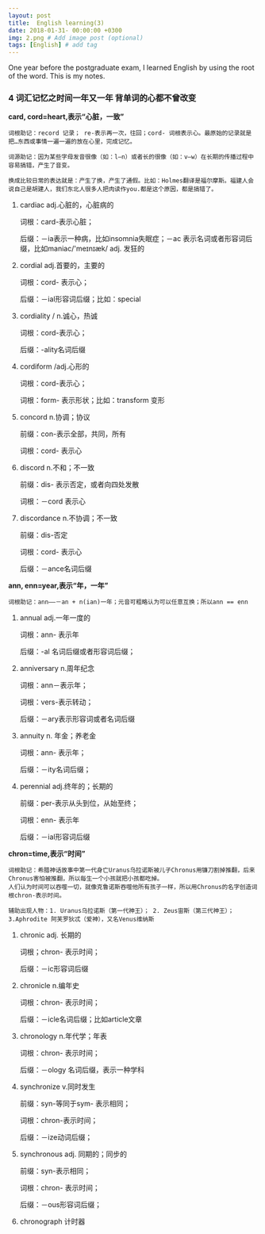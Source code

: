 ```yaml
---
layout: post
title:  English learning(3)
date: 2018-01-31- 00:00:00 +0300
img: 2.png # Add image post (optional)
tags: [English] # add tag
---
```


One year before the postgraduate exam, I learned English by using the root of the word. This is my notes.


### 4 词汇记忆之时间一年又一年 背单词的心都不曾改变

**card, cord=heart,表示“心脏，一致”**

    词根助记：record 记录； re-表示再一次，往回；cord- 词根表示心。最原始的记录就是把…东西或事情一遍一遍的放在心里，完成记忆。

    词源助记：因为某些字母发音很像（如：l—n）或者长的很像（如：v—w）在长期的传播过程中容易搞错，产生了音变。

    换成比较日常的表达就是：产生了换，产生了通假。比如：Holmes翻译是福尔摩斯。福建人会说自己是胡建人，我们东北人很多人把肉读作you.都是这个原因，都是搞错了。

1. cardiac adj.心脏的，心脏病的

    词根：card-表示心脏；

	后缀：－ia表示一种病，比如insomnia失眠症；－ac 表示名词或者形容词后缀，比如maniac/'meɪnɪæk/ adj. 发狂的

2. cordial adj.首要的，主要的

	词根：cord- 表示心；

    后缀：－ial形容词后缀；比如：special

3. cordiality / n.诚心，热诚

	词根：cord-表示心；

	后缀：-ality名词后缀

4. cordiform /adj.心形的

	词根：cord-表示心；

	词根：form- 表示形状；比如：transform 变形

5. concord n.协调；协议

	前缀：con-表示全部，共同，所有

    词根：cord- 表示心

6. discord n.不和；不一致

	前缀：dis- 表示否定，或者向四处发散

	词根：－cord 表示心

7. discordance n.不协调；不一致

	前缀：dis-否定

	词根：cord- 表示心

	后缀：－ance名词后缀


**ann, enn=year,表示“年，一年”**

	词根助记：ann——－an + n(ian)一年；元音可粗略认为可以任意互换；所以ann == enn

1. annual adj.一年一度的

	词根：ann- 表示年

	后缀：-al 名词后缀或者形容词后缀；

2. anniversary n.周年纪念

	词根：ann－表示年；

	词根：vers-表示转动；

	后缀：－ary表示形容词或者名词后缀

3. annuity n. 年金；养老金

	词根：ann- 表示年；

	后缀：－ity名词后缀；

4. perennial adj.终年的；长期的

	前缀：per-表示从头到位，从始至终；

	词根：enn- 表示年

    后缀：－ial形容词后缀


**chron=time,表示“时间”**

	词根助记：希腊神话故事中第一代身亡Uranus乌拉诺斯被儿子Chronus用镰刀割掉推翻，后来Chronus害怕被推翻，所以每生一个小孩就把小孩都吃掉。
    人们认为时间可以吞噬一切，就像克鲁诺斯吞噬他所有孩子一样，所以用Chronus的名字创造词根chron-表示时间。

	辅助出现人物：1. Uranus乌拉诺斯（第一代神王）； 2. Zeus宙斯（第三代神王）；3.Aphrodite 阿芙罗狄忒（爱神），又名Venus维纳斯

1. chronic adj. 长期的

	词根；chron- 表示时间；

	后缀：－ic形容词后缀

2. chronicle n.编年史

	词根：chron- 表示时间；

	后缀：－icle名词后缀；比如article文章

3. chronology n.年代学；年表

	词根：chron- 表示时间；

	后缀：－ology 名词后缀，表示一种学科

4. synchronize v.同时发生

	前缀：syn-等同于sym- 表示相同；

	词根：chron-表示时间；

	后缀：－ize动词后缀；

5. synchronous adj. 同期的；同步的

	前缀：syn-表示相同；

	词根：chron- 表示时间；

	后缀：－ous形容词后缀；

6. chronograph 计时器







